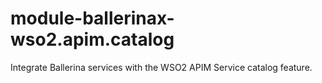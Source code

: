 # module-ballerinax-wso2.apim.catalog
Integrate Ballerina services with the WSO2 APIM Service catalog feature.
